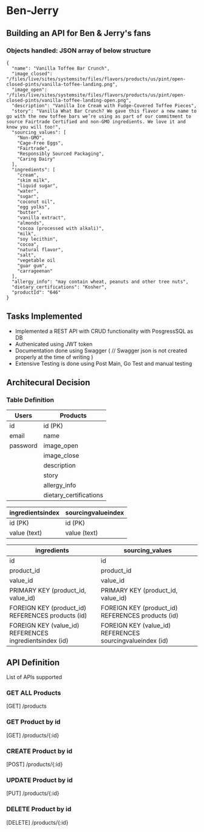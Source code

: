 # Ben-Jerry

## Building an API for Ben &amp; Jerry's fans

### Objects handled:  JSON array of below structure

```
{
  "name": "Vanilla Toffee Bar Crunch",
  "image_closed": "/files/live/sites/systemsite/files/flavors/products/us/pint/open-closed-pints/vanilla-toffee-landing.png",
  "image_open": "/files/live/sites/systemsite/files/flavors/products/us/pint/open-closed-pints/vanilla-toffee-landing-open.png",
  "description": "Vanilla Ice Cream with Fudge-Covered Toffee Pieces",
  "story": "Vanilla What Bar Crunch? We gave this flavor a new name to go with the new toffee bars we’re using as part of our commitment to source Fairtrade Certified and non-GMO ingredients. We love it and know you will too!",
  "sourcing_values": [
    "Non-GMO",
    "Cage-Free Eggs",
    "Fairtrade",
    "Responsibly Sourced Packaging",
    "Caring Dairy"
  ],
  "ingredients": [
    "cream",
    "skim milk",
    "liquid sugar",
    "water",
    "sugar",
    "coconut oil",
    "egg yolks",
    "butter",
    "vanilla extract",
    "almonds",
    "cocoa (processed with alkali)",
    "milk",
    "soy lecithin",
    "cocoa",
    "natural flavor",
    "salt",
    "vegetable oil
    "guar gum",
    "carrageenan"
  ],
  "allergy_info": "may contain wheat, peanuts and other tree nuts",
  "dietary_certifications": "Kosher",
  "productId": "646"
}
```
## Tasks Implemented

- Implemented a REST API with CRUD functionality with PosgressSQL as DB 
- Authenicated using JWT token 
- Documentation done using Swagger ( // Swagger json is not created properly at the time of writing )
- Extensive Testing is done using Post Main, Go Test and manual testing

## Architecural Decision

### Table Definition 


Users |  Products  |
-------------|------|
id|  id (PK) |
email| name |
password| image_open |
|| image_close |
|| description |
|| story |
|| allergy_info |
|| dietary_certifications |



ingredientsindex | sourcingvalueindex |
-----------------|--------------------|
id (PK) | id (PK) |
value (text) | value (text) |




ingredients | sourcing_values |
-------------|-----------------|
id | id |
product_id | product_id | 
value_id | value_id | 
PRIMARY KEY (product_id, value_id) |PRIMARY KEY (product_id, value_id) |
FOREIGN KEY (product_id) REFERENCES products (id) |FOREIGN KEY (product_id) REFERENCES products (id) |
FOREIGN KEY (value_id) REFERENCES ingredientsindex (id) |FOREIGN KEY (value_id) REFERENCES sourcingvalueindex (id)|






## API Definition
List of APIs supported

### GET ALL Products

[GET] /products 

### GET Product by id

[GET] /products/{:id}

### CREATE Product by id
[POST] /products/{:id}


### UPDATE Product by id
[PUT] /products/{:id}


### DELETE Product by id
[DELETE] /products/{:id}

